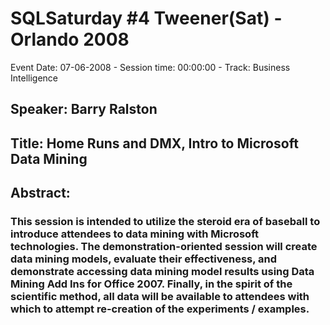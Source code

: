 # SQLSaturday #4 Tweener(Sat) - Orlando 2008
Event Date: 07-06-2008 - Session time: 00:00:00 - Track: Business Intelligence
## Speaker: Barry Ralston
## Title: Home Runs and DMX, Intro to Microsoft Data Mining
## Abstract:
### This session is intended to utilize the steroid era of baseball to introduce attendees to data mining with Microsoft technologies.  The demonstration-oriented session will create data mining models, evaluate their effectiveness, and demonstrate accessing data mining model results using Data Mining Add Ins for Office 2007.  Finally, in the spirit of the scientific method, all data will be available to attendees with which to attempt re-creation of the experiments / examples.
